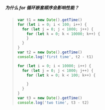 ##### 为什么 for 循环嵌套顺序会影响性能？

> ```js
> var t1 = new Date().getTime()
> for (let i = 0; i < 100; i++) {
>   for (let j = 0; j < 1000; j++) {
>     for (let k = 0; k < 10000; k++) {
>     }
>   }
> }
> var t2 = new Date().getTime()
> console.log('first time', t2 - t1)
> 
> for (let i = 0; i < 10000; i++) {
>   for (let j = 0; j < 1000; j++) {
>     for (let k = 0; k < 100; k++) {
> 
>     }
>   }
> }
> var t3 = new Date().getTime()
> console.log('two time', t3 - t2)
> ```

